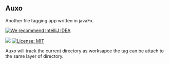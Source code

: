 Auxo
------

Another file tagging app written in javaFx.

[![We recommend IntelliJ IDEA](http://www.elegantobjects.org/intellij-idea.svg)](https://www.jetbrains.com/idea/)

[![](https://larryhsiao.com:9082/app/rest/builds/buildType:auxo_build/statusIcon.svg)](https://github.com/LarryHsiao/auxo)
[![License: MIT](https://img.shields.io/badge/License-MIT-green.svg)](https://opensource.org/licenses/MIT)


Auxo will track the current directory as worksapce the tag can be attach to the same layer of directory.

